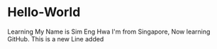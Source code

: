 # Hello-World
Learning
My Name is Sim Eng Hwa 
I'm from Singapore,
Now learning GitHub.
This is a new Line added
